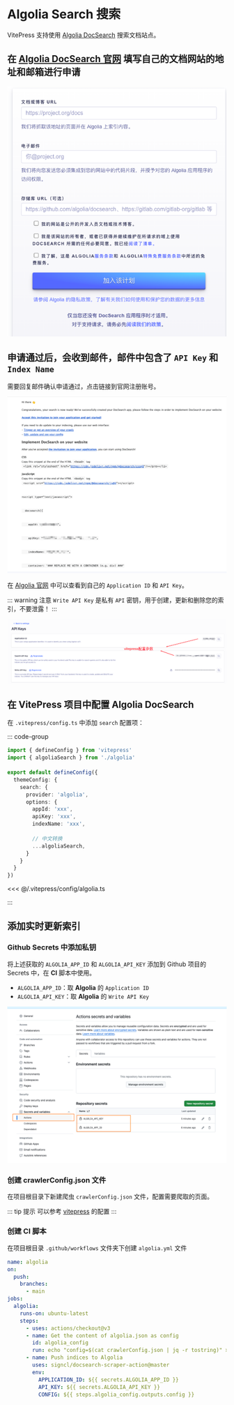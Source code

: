 # Algolia Search 搜索

VitePress 支持使用 [Algolia DocSearch](https://docsearch.algolia.com/docs/what-is-docsearch/) 搜索文档站点。

## 在 [Algolia DocSearch 官网](https://docsearch.algolia.com/apply) 填写自己的文档网站的地址和邮箱进行申请

![Algolia DocSearch 申请图片](/algolia/apply.png)

## 申请通过后，会收到邮件，邮件中包含了 `API Key` 和 `Index Name`

需要回复邮件确认申请通过，点击链接到官网注册账号。

![Algolia DocSearch 申请通过图片](/algolia/apply-reply.png)

在 [Algolia 官网](https://dashboard.algolia.com/) 中可以查看到自己的 `Application ID` 和 `API Key`。

::: warning 注意
`Write API Key` 是私有 `API` 密钥，用于创建，更新和删除您的索引，不要泄露！
:::

![查看 api-key ](/algolia/api-key.png)

## 在 VitePress 项目中配置 Algolia DocSearch

在 `.vitepress/config.ts` 中添加 `search` 配置项：

::: code-group

```ts [config.ts]
import { defineConfig } from 'vitepress'
import { algoliaSearch } from './algolia'

export default defineConfig({
  themeConfig: {
    search: {
      provider: 'algolia',
      options: {
        appId: 'xxx',
        apiKey: 'xxx',
        indexName: 'xxx',

        // 中文转换
        ...algoliaSearch,
      }
    }
  }
})
```

<<< @/.vitepress/config/algolia.ts

:::

## 添加实时更新索引

### Github Secrets 中添加私钥

将上述获取的 `ALGOLIA_APP_ID` 和 `ALGOLIA_API_KEY` 添加到 Github 项目的 Secrets 中，在 **CI** 脚本中使用。

* `ALGOLIA_APP_ID`：取 **Algolia** 的 `Application ID`
* `ALGOLIA_API_KEY`：取 **Algolia** 的 `Write API Key`

![github-secret 配置图片](/algolia/github-secret.png)

### 创建 crawlerConfig.json 文件

在项目根目录下新建爬虫 `crawlerConfig.json` 文件，配置需要爬取的页面。

::: tip 提示
可以参考 [vitepress](https://vitepress.dev/zh/reference/default-theme-search#crawler-config) 的配置
:::

### 创建 CI 脚本

在项目根目录 `.github/workflows` 文件夹下创建 `algolia.yml` 文件

```yml
name: algolia
on:
  push:
    branches:
      - main
jobs:
  algolia:
    runs-on: ubuntu-latest
    steps:
      - uses: actions/checkout@v3
      - name: Get the content of algolia.json as config
        id: algolia_config
        run: echo "config=$(cat crawlerConfig.json | jq -r tostring)" >> $GITHUB_OUTPUT
      - name: Push indices to Algolia
        uses: signcl/docsearch-scraper-action@master
        env:
          APPLICATION_ID: ${{ secrets.ALGOLIA_APP_ID }}
          API_KEY: ${{ secrets.ALGOLIA_API_KEY }}
          CONFIG: ${{ steps.algolia_config.outputs.config }}
```
